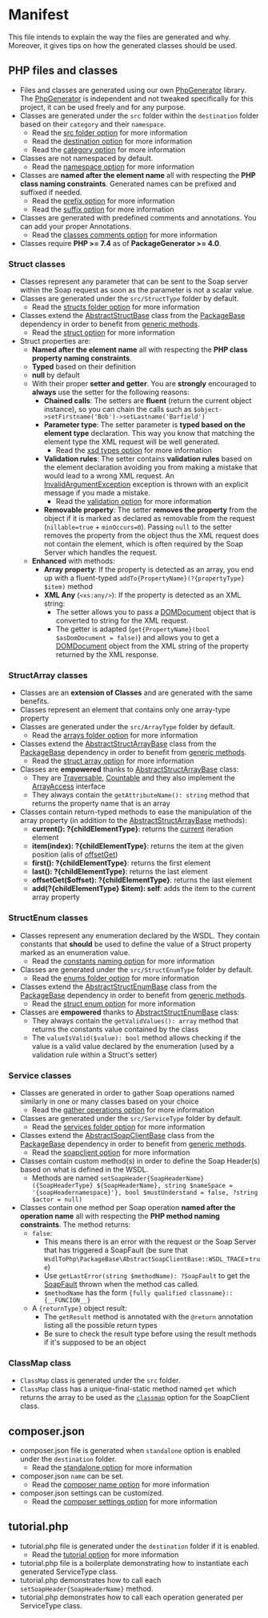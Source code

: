 # Manifest

This file intends to explain the way the files are generated and why. Moreover, it gives tips on how the generated classes should be used. 

## PHP files and classes
- Files and classes are generated using our own [PhpGenerator](https://github.com/WsdlToPhp/PhpGenerator) library. The [PhpGenerator](https://github.com/WsdlToPhp/PhpGenerator) is independent and not tweaked specifically for this project, it can be used freely and for any purpose.
- Classes are generated under the `src` folder within the `destination` folder based on their `category` and their `namespace`.
  - Read the [src folder option](https://github.com/WsdlToPhp/PackageGenerator/wiki/Options#src-dirname) for more information
  - Read the [destination option](https://github.com/WsdlToPhp/PackageGenerator/wiki/Options#destination) for more information
  - Read the [category option](https://github.com/WsdlToPhp/PackageGenerator/wiki/Options#category) for more information
- Classes are not namespaced by default.
  - Read the [namespace option](https://github.com/WsdlToPhp/PackageGenerator/wiki/Options#namespace) for more information
- Classes are **named after the element name** all with respecting the **PHP class naming constraints**. Generated names can be prefixed and suffixed if needed.
  - Read the [prefix option](https://github.com/WsdlToPhp/PackageGenerator/wiki/Options#prefix) for more information
  - Read the [suffix option](https://github.com/WsdlToPhp/PackageGenerator/wiki/Options#suffix) for more information
- Classes are generated with predefined comments and annotations. You can add your proper Annotations.
  - Read the [classes comments option](https://github.com/WsdlToPhp/PackageGenerator/wiki/Options#classes-comments) for more information
- Classes require **PHP >= 7.4** as of **PackageGenerator >= 4.0**.

### Struct classes
- Classes represent any parameter that can be sent to the Soap server within the Soap request as soon as the parameter is not a scalar value.
- Classes are generated under the `src/StructType` folder by default.
  - Read the [structs folder option](https://github.com/WsdlToPhp/PackageGenerator/wiki/Options#structs-folder) for more information
- Classes extend the [AbstractStructBase](https://github.com/WsdlToPhp/PackageBase#abstractstructbase) class from the [PackageBase](https://github.com/WsdlToPhp/PackageBase) dependency in order to benefit from [generic methods](https://github.com/WsdlToPhp/PackageBase#abstractstructbase).
  - Read the [struct option](https://github.com/WsdlToPhp/PackageGenerator/wiki/Options#struct) for more information
- Struct properties are:
  - **Named after the element name** all with respecting the **PHP class property naming constraints**.
  - **Typed** based on their definition
  - **null** by default
  - With their proper **setter and getter**. You are **strongly** encouraged to **always** use the setter for the following reasons:
    - **Chained calls**: The setters are **fluent** (return the current object instance), so you can chain the calls such as `$object->setFirstname('Bob')->setLastname('Barfield')`
    - **Parameter type**: The setter parameter is **typed based on the element type** declaration. This way you know that matching the element type the XML request will be well generated.
      - Read the [xsd types option](https://github.com/WsdlToPhp/PackageGenerator/wiki/Options#xsd-types-mapping) for more information
    - **Validation rules**: The setter contains **validation rules** based on the element declaration avoiding you from making a mistake that would lead to a wrong XML request. An [InvalidArgumentException](https://www.php.net/manual/en/class.invalidargumentexception.php) exception is thrown with an explicit message if you made a mistake.
      - Read the [validation option](https://github.com/WsdlToPhp/PackageGenerator/wiki/Options#validation) for more information
    - **Removable property**: The setter **removes the property** from the object if it is marked as declared as removable from the request (`nillable=true` + `minOccurs=0`). Passing `null` to the setter removes the property from the object thus the XML request does not contain the element, which is often required by the Soap Server which handles the request.
  - **Enhanced** with methods:
    - **Array property**: If the property is detected as an array, you end up with a fluent-typed `addTo{PropertyName}(?{propertyType} $item)` method
    - **XML Any** (`<xs:any/>`): If the property is detected as an XML string:
      - The setter allows you to pass a [DOMDocument](https://www.php.net/manual/en/class.domdocument.php) object that is converted to string for the XML request.
      - The getter is adapted (`get{PropertyName}(bool $asDomDocument = false)`) and allows you to get a [DOMDocument](https://www.php.net/manual/en/class.domdocument.php) object from the XML string of the property returned by the XML response.

### StructArray classes
- Classes are an **extension of Classes** and are generated with the same benefits.
- Classes represent an element that contains only one array-type property  
- Classes are generated under the `src/ArrayType` folder by default.
  - Read the [arrays folder option](https://github.com/WsdlToPhp/PackageGenerator/wiki/Options#arrays-folder) for more information
- Classes extend the [AbstractStructArrayBase](https://github.com/WsdlToPhp/PackageBase#abstractstructarraybase) class from the [PackageBase](https://github.com/WsdlToPhp/PackageBase) dependency in order to benefit from [generic methods](https://github.com/WsdlToPhp/PackageBase#abstractstructarraybase).
  - Read the [struct array option](https://github.com/WsdlToPhp/PackageGenerator/wiki/Options#structarray) for more information
- Classes are **empowered** thanks to [AbstractStructArrayBase](https://github.com/WsdlToPhp/PackageBase#abstractstructarraybase) class:
  - They are [Traversable](https://www.php.net/manual/en/class.traversable.php), [Countable](https://www.php.net/manual/en/class.countable.php) and they also implement the [ArrayAccess](https://www.php.net/manual/en/class.arrayaccess.php) interface
  - They always contain the `getAttributeName(): string` method that returns the property name that is an array
- Classes contain return-typed methods to ease the manipulation of the array property (in addition to the [AbstractStructArrayBase](https://github.com/WsdlToPhp/PackageBase#abstractstructarraybase) methods):
  - **current(): ?{childElementType}**: returns the [current](https://www.php.net/manual/en/iterator.current.php) iteration element
  - **item(index): ?{childElementType}**: returns the item at the given position (alis of [offsetGet](https://www.php.net/manual/en/arrayaccess.offsetget.php))
  - **first(): ?{childElementType}**: returns the first element
  - **last(): ?{childElementType}**: returns the last element
  - **offsetGet($offset): ?{childElementType}**: returns the last element
  - **add(?{childElementType} $item): self**: adds the item to the current array property

### StructEnum classes
- Classes represent any enumeration declared by the WSDL. They contain constants that **should** be used to define the value of a Struct property marked as an enumeration value.
  - Read the [constants naming option](https://github.com/WsdlToPhp/PackageGenerator/wiki/Options#constants-naming) for more information
- Classes are generated under the `src/StructEnumType` folder by default.
  - Read the [enums folder option](https://github.com/WsdlToPhp/PackageGenerator/wiki/Options#enums-folder) for more information
- Classes extend the [AbstractStructEnumBase](https://github.com/WsdlToPhp/PackageBase#abstractstructenumbase) class from the [PackageBase](https://github.com/WsdlToPhp/PackageBase) dependency in order to benefit from [generic methods](https://github.com/WsdlToPhp/PackageBase#abstractstructenumbase).
  - Read the [struct enum option](https://github.com/WsdlToPhp/PackageGenerator/wiki/Options#structenum) for more information
- Classes are **empowered** thanks to [AbstractStructEnumBase](https://github.com/WsdlToPhp/PackageBase#abstractstructenumbase) class:
  - They always contain the `getValidValues(): array` method that returns the constants value contained by the class
  - The `valueIsValid($value): bool` method allows checking if the value is a valid value declared by the enumeration (used by a validation rule within a Struct's setter)

### Service classes
- Classes are generated in order to gather Soap operations named similarly in one or many classes based on your choice
  - Read the [gather operations option](https://github.com/WsdlToPhp/PackageGenerator/wiki/Options#gather-operations-methods) for more information
- Classes are generated under the `src/ServiceType` folder by default.
  - Read the [services folder option](https://github.com/WsdlToPhp/PackageGenerator/wiki/Options#services-folder) for more information
- Classes extend the [AbstractSoapClientBase](https://github.com/WsdlToPhp/PackageBase#abstractsoapclientbase) class from the [PackageBase](https://github.com/WsdlToPhp/PackageBase) dependency in order to benefit from [generic methods](https://github.com/WsdlToPhp/PackageBase#abstractsoapclientbase).
  - Read the [soapclient option](https://github.com/WsdlToPhp/PackageGenerator/wiki/Options#soapclient) for more information
- Classes contain custom method(s) in order to define the Soap Header(s) based on what is defined in the WSDL.
  - Methods are named `setSoapHeader{SoapHeaderName}({SoapHeaderType} ${SoapHeaderName}, string $nameSpace = '{soapHeadernamespace}'}, bool $mustUnderstand = false, ?string $actor = null)`
- Classes contain one method per Soap operation **named after the operation name** all with respecting the **PHP method naming constraints**. The method returns:
  - `false`:
    - This means there is an error with the request or the Soap Server that has triggered a SoapFault (be sure that `WsdlToPhp\PackageBase\AbstractSoapClientBase::WSDL_TRACE`=`true`)
    - Use `getLastError(string $methodName): ?SoapFault` to get the [SoapFault](https://www.php.net/manual/en/class.soapfault.php) thrown when the method cas called.
    - `$methodName` has the form `{fully qualified classname}::{__FUNCION__}`
  - A `{returnType}` object result:
    - The `getResult` method is annotated with the `@return` annotation listing all the possible return types
    - Be sure to check the result type before using the result methods if it's supposed to be an object

### ClassMap class
- `ClassMap` class is generated under the `src` folder.
- `ClassMap` class has a unique-final-static method named `get` which returns the array to be used as the [`classmap`](https://www.php.net/manual/en/soapclient.construct.php#refsect1-soapclient.construct-parameters) option for the SoapClient class.

## composer.json
- composer.json file is generated when `standalone` option is enabled under the `destination` folder.
  - Read the [standalone option](https://github.com/WsdlToPhp/PackageGenerator/wiki/Options#standalone) for more information
- composer.json `name` can be set.
  - Read the [composer name option](https://github.com/WsdlToPhp/PackageGenerator/wiki/Options#composer-name) for more information
- composer.json settings can be customized.
  - Read the [composer settings option](https://github.com/WsdlToPhp/PackageGenerator/wiki/Options#composer-settings) for more information

## tutorial.php
- tutorial.php file is generated under the `destination` folder if it is enabled.
  - Read the [tutorial option](https://github.com/WsdlToPhp/PackageGenerator/wiki/Options#generate-tutorial) for more information
- tutorial.php file is a boilerplate demonstrating how to instantiate each generated ServiceType class.
- tutorial.php demonstrates how to call each `setSoapHeader{SoapHeaderName}` method.
- tutorial.php demonstrates how to call each operation generated per ServiceType class.
